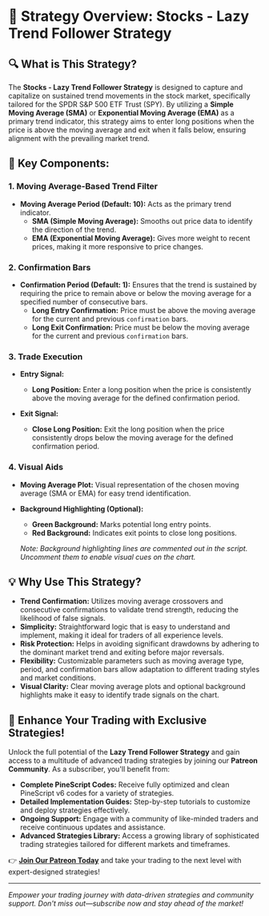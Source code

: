 # 📘 Strategy Overview: Stocks - Lazy Trend Follower Strategy

## 🔍 What is This Strategy?

The **Stocks - Lazy Trend Follower Strategy** is designed to capture and capitalize on sustained trend movements in the stock market, specifically tailored for the SPDR S&P 500 ETF Trust (SPY). By utilizing a **Simple Moving Average (SMA)** or **Exponential Moving Average (EMA)** as a primary trend indicator, this strategy aims to enter long positions when the price is above the moving average and exit when it falls below, ensuring alignment with the prevailing market trend.

## 🎯 Key Components:

### 1. Moving Average-Based Trend Filter

- **Moving Average Period (Default: 10):** Acts as the primary trend indicator. 
  - **SMA (Simple Moving Average):** Smooths out price data to identify the direction of the trend.
  - **EMA (Exponential Moving Average):** Gives more weight to recent prices, making it more responsive to price changes.

### 2. Confirmation Bars

- **Confirmation Period (Default: 1):** Ensures that the trend is sustained by requiring the price to remain above or below the moving average for a specified number of consecutive bars.
  - **Long Entry Confirmation:** Price must be above the moving average for the current and previous `confirmation` bars.
  - **Long Exit Confirmation:** Price must be below the moving average for the current and previous `confirmation` bars.

### 3. Trade Execution

- **Entry Signal:** 
  - **Long Position:** Enter a long position when the price is consistently above the moving average for the defined confirmation period.
  
- **Exit Signal:** 
  - **Close Long Position:** Exit the long position when the price consistently drops below the moving average for the defined confirmation period.

### 4. Visual Aids

- **Moving Average Plot:** Visual representation of the chosen moving average (SMA or EMA) for easy trend identification.
- **Background Highlighting (Optional):** 
  - **Green Background:** Marks potential long entry points.
  - **Red Background:** Indicates exit points to close long positions.
  
  *Note: Background highlighting lines are commented out in the script. Uncomment them to enable visual cues on the chart.*

## 💡 Why Use This Strategy?

- **Trend Confirmation:** Utilizes moving average crossovers and consecutive confirmations to validate trend strength, reducing the likelihood of false signals.
- **Simplicity:** Straightforward logic that is easy to understand and implement, making it ideal for traders of all experience levels.
- **Risk Protection:** Helps in avoiding significant drawdowns by adhering to the dominant market trend and exiting before major reversals.
- **Flexibility:** Customizable parameters such as moving average type, period, and confirmation bars allow adaptation to different trading styles and market conditions.
- **Visual Clarity:** Clear moving average plots and optional background highlights make it easy to identify trade signals on the chart.

## 🚀 Enhance Your Trading with Exclusive Strategies!

Unlock the full potential of the **Lazy Trend Follower Strategy** and gain access to a multitude of advanced trading strategies by joining our **Patreon Community**. As a subscriber, you'll benefit from:

- **Complete PineScript Codes:** Receive fully optimized and clean PineScript v6 codes for a variety of strategies.
- **Detailed Implementation Guides:** Step-by-step tutorials to customize and deploy strategies effectively.
- **Ongoing Support:** Engage with a community of like-minded traders and receive continuous updates and assistance.
- **Advanced Strategies Library:** Access a growing library of sophisticated trading strategies tailored for different markets and timeframes.

👉 **[Join Our Patreon Today](https://www.patreon.com/LouisLetcher)** and take your trading to the next level with expert-designed strategies!

---

*Empower your trading journey with data-driven strategies and community support. Don't miss out—subscribe now and stay ahead of the market!*
